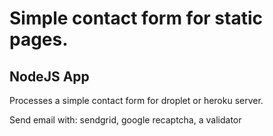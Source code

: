 # Simple contact form for static pages.

## NodeJS App

Processes a simple contact form for droplet or heroku server.

Send email with:
sendgrid, google recaptcha, a validator